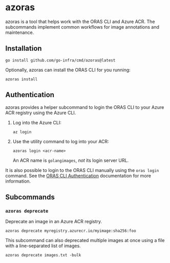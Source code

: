 # azoras

azoras is a tool that helps work with the ORAS CLI and Azure ACR.
The subcommands implement common workflows for image annotations and maintenance.

## Installation

```shell
go install github.com/go-infra/cmd/azoras@latest
```

Optionally, azoras can install the ORAS CLI for you running:

```shell
azoras install
```

## Authentication

azoras provides a helper subcommand to login the ORAS CLI to your Azure ACR registry using the Azure CLI.

1. Log into the Azure CLI:
    ```shell
    az login
    ```
2. Use the utility command to log into your ACR:
    ```shell
    azoras login <acr-name>
    ```
    An ACR name is `golangimages`, *not* its login server URL.

It is also possible to login to the ORAS CLI manually using the `oras login` command.
See the [ORAS CLI Authentication](https://oras.land/docs/how_to_guides/authentication/) documentation for more information.

## Subcommands

### `azoras deprecate`

Deprecate an image in an Azure ACR registry.

```shell
azoras deprecate myregistry.azurecr.io/myimage:sha256:foo
```

This subcommand can also deprecated multiple images at once using a file with a line-separated list of images.

```shell
azoras deprecate images.txt -bulk
```
